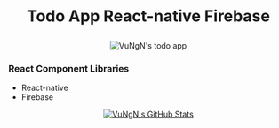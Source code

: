 # <p align="center">Todo App React-native Firebase</p>
<p align="center">
   <img  alt="VuNgN's todo app" src="https://user-images.githubusercontent.com/60380217/154520813-0164df4f-f5ac-46c6-bb36-bb1bc4da422d.gif" />
</p>

<h3 align="left">React Component Libraries</h3>

- React-native
- Firebase

<p align="center">
           <a href="http://readme-typing-svg.herokuapp.com">    <img  alt="VuNgN's GitHub Stats" src="http://readme-typing-svg.herokuapp.com?font=Pacifico&color=%2300ADB5&center=true&vCenter=true&lines=Nguy%E1%BB%85n+Ng%E1%BB%8Dc+V%C5%A9;Mobile+App+Developer+%F0%9F%92%8E;Nice+to+meet+you+.+.+." />  </a>
</p>
